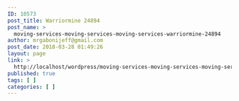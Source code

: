 ```yaml
---
ID: 10573
post_title: Warriormine 24894
post_name: >
  moving-services-moving-services-moving-services-warriormine-24894
author: mrgabonijeff@gmail.com
post_date: 2018-03-28 01:49:26
layout: page
link: >
  http://localhost/wordpress/moving-services-moving-services-moving-services-warriormine-24894/
published: true
tags: [ ]
categories: [ ]
---
```

